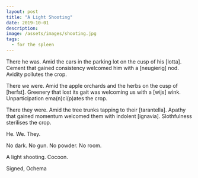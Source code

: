 ```yaml
---
layout: post
title: "A Light Shooting"
date: 2019-10-01
description:
image: /assets/images/shooting.jpg
tags:
  - for the spleen
---
```

There he was. Amid the cars in the parking lot on the cusp of his [lotta]. Cement that gained consistency welcomed him with a [neugierig] nod. Avidity pollutes the crop.

There we were. Amid the apple orchards and the herbs on the cusp of [herfst]. Greenery that lost its gait was welcoming us with a [wijs] wink. Unparticipation ema(n)ci(p)ates the crop.  

There they were. Amid the tree trunks tapping to their [tarantella]. Apathy that gained momentum welcomed them with indolent [ignavia]. Slothfulness sterilises the crop.

He. We. They.

No dark. No gun.
No powder. No room.

A light shooting. Cocoon.



Signed, Ochema
